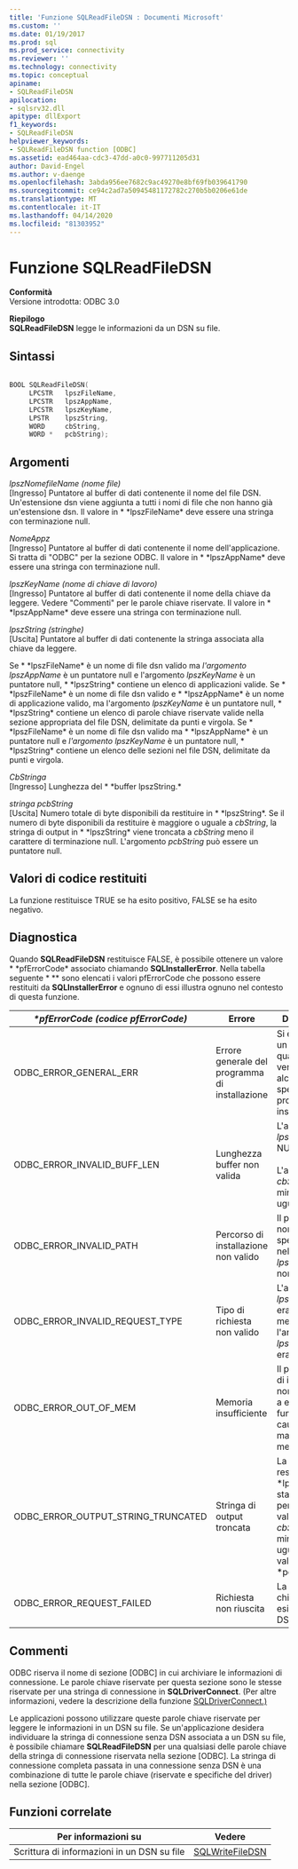 ```yaml
---
title: 'Funzione SQLReadFileDSN : Documenti Microsoft'
ms.custom: ''
ms.date: 01/19/2017
ms.prod: sql
ms.prod_service: connectivity
ms.reviewer: ''
ms.technology: connectivity
ms.topic: conceptual
apiname:
- SQLReadFileDSN
apilocation:
- sqlsrv32.dll
apitype: dllExport
f1_keywords:
- SQLReadFileDSN
helpviewer_keywords:
- SQLReadFileDSN function [ODBC]
ms.assetid: ead464aa-cdc3-47dd-a0c0-997711205d31
author: David-Engel
ms.author: v-daenge
ms.openlocfilehash: 3abda956ee7682c9ac49270e8bf69fb039641790
ms.sourcegitcommit: ce94c2ad7a50945481172782c270b5b0206e61de
ms.translationtype: MT
ms.contentlocale: it-IT
ms.lasthandoff: 04/14/2020
ms.locfileid: "81303952"
---
```

# <a name="sqlreadfiledsn-function"></a>Funzione SQLReadFileDSN
**Conformità**  
 Versione introdotta: ODBC 3.0  
  
 **Riepilogo**  
 **SQLReadFileDSN** legge le informazioni da un DSN su file.  
  
## <a name="syntax"></a>Sintassi  
  
```cpp  
  
BOOL SQLReadFileDSN(  
     LPCSTR   lpszFileName,  
     LPCSTR   lpszAppName,  
     LPCSTR   lpszKeyName,  
     LPSTR    lpszString,  
     WORD     cbString,  
     WORD *   pcbString);  
```  
  
## <a name="arguments"></a>Argomenti  
 *lpszNomefileName (nome file)*  
 [Ingresso] Puntatore al buffer di dati contenente il nome del file DSN. Un'estensione dsn viene aggiunta a tutti i nomi di file che non hanno già un'estensione dsn. Il valore in * \*lpszFileName* deve essere una stringa con terminazione null.  
  
 *NomeAppz*  
 [Ingresso] Puntatore al buffer di dati contenente il nome dell'applicazione. Si tratta di "ODBC" per la sezione ODBC. Il valore in * \*lpszAppName* deve essere una stringa con terminazione null.  
  
 *lpszKeyName (nome di chiave di lavoro)*  
 [Ingresso] Puntatore al buffer di dati contenente il nome della chiave da leggere. Vedere "Commenti" per le parole chiave riservate. Il valore in * \*lpszAppName* deve essere una stringa con terminazione null.  
  
 *lpszString (stringhe)*  
 [Uscita] Puntatore al buffer di dati contenente la stringa associata alla chiave da leggere.  
  
 Se * \*lpszFileName* è un nome di file dsn valido ma *l'argomento lpszAppName* è un puntatore null e l'argomento *lpszKeyName* è un puntatore null, * \*lpszString* contiene un elenco di applicazioni valide. Se * \*lpszFileName* è un nome di file dsn valido e * \*lpszAppName* è un nome di applicazione valido, ma l'argomento *lpszKeyName* è un puntatore null, * \*lpszString* contiene un elenco di parole chiave riservate valide nella sezione appropriata del file DSN, delimitate da punti e virgola. Se * \*lpszFileName* è un nome di file dsn valido ma * \*lpszAppName* è un puntatore null e *l'argomento lpszKeyName* è un puntatore null, * \*lpszString* contiene un elenco delle sezioni nel file DSN, delimitate da punti e virgola.  
  
 *CbStringa*  
 [Ingresso] Lunghezza del * \*buffer lpszString.*  
  
 *stringa pcbString*  
 [Uscita] Numero totale di byte disponibili da restituire in * \*lpszString*. Se il numero di byte disponibili da restituire è maggiore o uguale a *cbString*, la stringa di output in * \*lpszString* viene troncata a *cbString* meno il carattere di terminazione null. L'argomento *pcbString* può essere un puntatore null.  
  
## <a name="returns"></a>Valori di codice restituiti  
 La funzione restituisce TRUE se ha esito positivo, FALSE se ha esito negativo.  
  
## <a name="diagnostics"></a>Diagnostica  
 Quando **SQLReadFileDSN** restituisce FALSE, è possibile ottenere un valore * \*pfErrorCode* associato chiamando **SQLInstallerError**. Nella tabella seguente * \** sono elencati i valori pfErrorCode che possono essere restituiti da **SQLInstallerError** e ognuno di essi illustra ognuno nel contesto di questa funzione.  
  
|*\*pfErrorCode (codice pfErrorCode)*|Errore|Descrizione|  
|---------------------|-----------|-----------------|  
|ODBC_ERROR_GENERAL_ERR|Errore generale del programma di installazione|Si è verificato un errore per il quale non si è verificato alcun errore specifico del programma di installazione.|  
|ODBC_ERROR_INVALID_BUFF_LEN|Lunghezza buffer non valida|L'argomento *lpszString* era NULL.<br /><br /> L'argomento *cbString* è minore o uguale a 0.|  
|ODBC_ERROR_INVALID_PATH|Percorso di installazione non valido|Il percorso del nome file specificato nell'argomento *lpszFileName* non è valido.|  
|ODBC_ERROR_INVALID_REQUEST_TYPE|Tipo di richiesta non valido|L'argomento *lpszAppName* era NULL, mentre l'argomento *lpszKeyName* era valido.|  
|ODBC_ERROR_OUT_OF_MEM|Memoria insufficiente|Il programma di installazione non è riuscito a eseguire la funzione a causa della mancanza di memoria.|  
|ODBC_ERROR_OUTPUT_STRING_TRUNCATED|Stringa di output troncata|La stringa restituita in * \*lpszString* è stata troncata perché il valore in *cbString* è minore o uguale al valore in * \*pcbString*.|  
|ODBC_ERROR_REQUEST_FAILED|Richiesta non riuscita|La parola chiave non esisteva nel DSN del file.|  
  
## <a name="comments"></a>Commenti  
 ODBC riserva il nome di sezione [ODBC] in cui archiviare le informazioni di connessione. Le parole chiave riservate per questa sezione sono le stesse riservate per una stringa di connessione in **SQLDriverConnect**. (Per altre informazioni, vedere la descrizione della funzione [SQLDriverConnect.)](../../../odbc/reference/syntax/sqldriverconnect-function.md)  
  
 Le applicazioni possono utilizzare queste parole chiave riservate per leggere le informazioni in un DSN su file. Se un'applicazione desidera individuare la stringa di connessione senza DSN associata a un DSN su file, è possibile chiamare **SQLReadFileDSN** per una qualsiasi delle parole chiave della stringa di connessione riservata nella sezione [ODBC]. La stringa di connessione completa passata in una connessione senza DSN è una combinazione di tutte le parole chiave (riservate e specifiche del driver) nella sezione [ODBC].  
  
## <a name="related-functions"></a>Funzioni correlate  
  
|Per informazioni su|Vedere|  
|---------------------------|---------|  
|Scrittura di informazioni in un DSN su file|[SQLWriteFileDSN](../../../odbc/reference/syntax/sqlwritefiledsn-function.md)|
